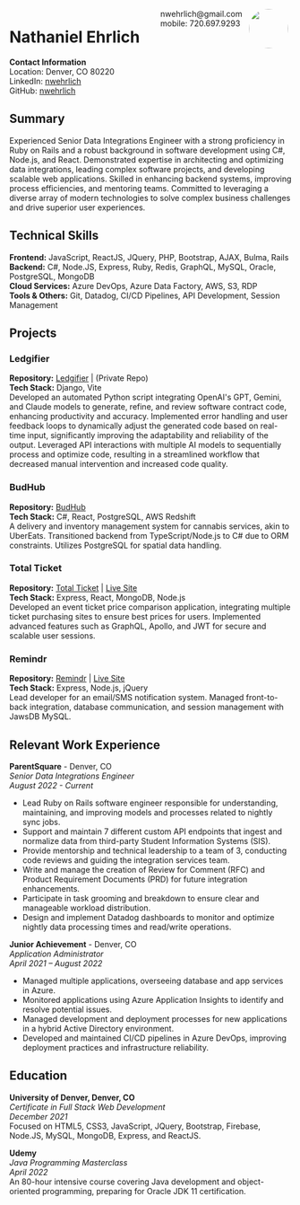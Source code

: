 <img style="float:right;border-radius:50%;width:70px;padding:6px" src="avatar-man.jpg" />

<span style="float:right;padding:6px"> 
  nwehrlich@gmail.com <br> mobile: 720.697.9293
</span>

# Nathaniel Ehrlich
**Contact Information**  
Location: Denver, CO 80220  
LinkedIn: [nwehrlich](https://www.linkedin.com/in/nwehrlich)  
GitHub: [nwehrlich](https://github.com/nwehrlich)  

## Summary
Experienced Senior Data Integrations Engineer with a strong proficiency in Ruby on Rails and a robust background in software development using C#, Node.js, and React. Demonstrated expertise in architecting and optimizing data integrations, leading complex software projects, and developing scalable web applications. Skilled in enhancing backend systems, improving process efficiencies, and mentoring teams. Committed to leveraging a diverse array of modern technologies to solve complex business challenges and drive superior user experiences.

## Technical Skills
**Frontend:** JavaScript, ReactJS, JQuery, PHP, Bootstrap, AJAX, Bulma, Rails  
**Backend:** C#, Node.JS, Express, Ruby, Redis, GraphQL, MySQL, Oracle, PostgreSQL, MongoDB  
**Cloud Services:** Azure DevOps, Azure Data Factory, AWS, S3, RDP  
**Tools & Others:** Git, Datadog, CI/CD Pipelines, API Development, Session Management  

## Projects
### Ledgifier
**Repository:** [Ledgifier](https://github.com/mikenahabedian3/ledgifier/) | (Private Repo)  
**Tech Stack:** Django, Vite  
Developed an automated Python script integrating OpenAI's GPT, Gemini, and Claude models to generate, refine, and review software contract code, enhancing productivity and accuracy. Implemented error handling and user feedback loops to dynamically adjust the generated code based on real-time input, significantly improving the adaptability and reliability of the output. Leveraged API interactions with multiple AI models to sequentially process and optimize code, resulting in a streamlined workflow that decreased manual intervention and increased code quality.

### BudHub
**Repository:** [BudHub](https://github.com/BudHub-delivery/budhub)  
**Tech Stack:** C#, React, PostgreSQL, AWS Redshift  
A delivery and inventory management system for cannabis services, akin to UberEats. Transitioned backend from TypeScript/Node.js to C# due to ORM constraints. Utilizes PostgreSQL for spatial data handling.

### Total Ticket
**Repository:** [Total Ticket](https://github.com/TechnoPrep/ticket-main) | [Live Site](http://total-ticket.com/)  
**Tech Stack:** Express, React, MongoDB, Node.js  
Developed an event ticket price comparison application, integrating multiple ticket purchasing sites to ensure best prices for users. Implemented advanced features such as GraphQL, Apollo, and JWT for secure and scalable user sessions.

### Remindr
**Repository:** [Remindr](https://github.com/LoopySquare/Remindr) | [Live Site](https://remindr-notification.herokuapp.com/)  
**Tech Stack:** Express, Node.js, jQuery  
Lead developer for an email/SMS notification system. Managed front-to-back integration, database communication, and session management with JawsDB MySQL.

## Relevant Work Experience
**ParentSquare** - Denver, CO  
*Senior Data Integrations Engineer*  
_August 2022 - Current_  
- Lead Ruby on Rails software engineer responsible for understanding, maintaining, and improving models and processes related to nightly sync jobs.
- Support and maintain 7 different custom API endpoints that ingest and normalize data from third-party Student Information Systems (SIS).
- Provide mentorship and technical leadership to a team of 3, conducting code reviews and guiding the integration services team.
- Write and manage the creation of Review for Comment (RFC) and Product Requirement Documents (PRD) for future integration enhancements.
- Participate in task grooming and breakdown to ensure clear and manageable workload distribution.
- Design and implement Datadog dashboards to monitor and optimize nightly data processing times and read/write operations.

**Junior Achievement** - Denver, CO  
*Application Administrator*  
_April 2021 – August 2022_  
- Managed multiple applications, overseeing database and app services in Azure.
- Monitored applications using Azure Application Insights to identify and resolve potential issues.
- Managed development and deployment processes for new applications in a hybrid Active Directory environment.
- Developed and maintained CI/CD pipelines in Azure DevOps, improving deployment practices and infrastructure reliability.

## Education
**University of Denver, Denver, CO**  
*Certificate in Full Stack Web Development*  
_December 2021_  
Focused on HTML5, CSS3, JavaScript, JQuery, Bootstrap, Firebase, Node.JS, MySQL, MongoDB, Express, and ReactJS.

**Udemy**  
*Java Programming Masterclass*  
_April 2022_  
An 80-hour intensive course covering Java development and object-oriented programming, preparing for Oracle JDK 11 certification.

